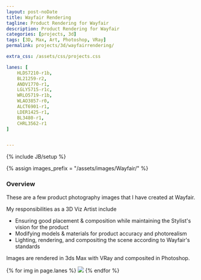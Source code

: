 ```yaml
---
layout: post-noDate
title: Wayfair Rendering
tagline: Product Rendering for Wayfair
description: Product Rendering for Wayfair
categories: [projects, 3d]
tags: [3D, Max, Art, Photoshop, VRay]
permalink: projects/3d/wayfairrendering/

extra_css: /assets/css/projects.css

lanes: [
    HLDS7210-r1b,
    BL21259-r2,
    ANDV1770-r1,
    LGLY5715-r1c,
    WRLO5719-r1b,
    WLAO3857-r0,
    ALCT6901-r1,
    LDER1425-r1,
    BL3480-r1,
    CHRL3562-r1
]


---
```

{% include JB/setup %}

{% assign images_prefix = "/assets/images/Wayfair/" %}


<h3>Overview</h3>

These are a few product photography images that I have created at Wayfair.

My responsibilities as a 3D Viz Artist include

* Ensuring good placement & composition while maintaining the Stylist's vision for the product
* Modifying models & materials for product accuracy and photorealism
* Lighting, rendering, and compositing the scene according to Wayfair's standards

Images are rendered in 3ds Max with VRay and composited in Photoshop.

<div class="project-images" id="slideshow">
{% for img in page.lanes %}
    <a href="{{images_prefix}}{{img}}.jpg"><img src= "{{images_prefix}}{{img}}.jpg" class="img-responsive"></a>
{% endfor %}
</div>

<script>
    $('#slideshow').photobox('a', {history:false, time:0, counter:false});
</script>

&nbsp;

